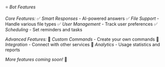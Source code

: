 ⭐ *Bot Features*

*Core Features:*
✅ *Smart Responses* - AI-powered answers
✅ *File Support* - Handle various file types
✅ *User Management* - Track user preferences
✅ *Scheduling* - Set reminders and tasks

*Advanced Features:*
🔧 *Custom Commands* - Create your own commands
🔧 *Integration* - Connect with other services
🔧 *Analytics* - Usage statistics and reports

*More features coming soon!* 🚀
